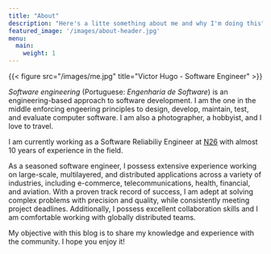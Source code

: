 ```yaml
---
title: "About"
description: "Here's a litte something about me and why I'm doing this"
featured_image: '/images/about-header.jpg'
menu:
  main:
    weight: 1
---
```

{{< figure src="/images/me.jpg" title="Victor Hugo - Software Engineer" >}}

_Software engineering_ (Portuguese: _Engenharia de Software_) is an engineering-based approach to software development. I am the one in the middle enforcing engeering principles to design, develop, maintain, test, and evaluate computer software. I am also a photographer, a hobbyist, and I love to travel.

I am currently working as a Software Reliabiliy Engineer at [N26](https://n26.com/) with almost 10 years of experience in the field.

As a seasoned software engineer, I possess extensive experience working on large-scale, multilayered, and distributed applications across a variety of industries, including e-commerce, telecommunications, health, financial, and aviation. With a proven track record of success, I am adept at solving complex problems with precision and quality, while consistently meeting project deadlines. Additionally, I possess excellent collaboration skills and I am comfortable working with globally distributed teams.

My objective with this blog is to share my knowledge and experience with the community. I hope you enjoy it!